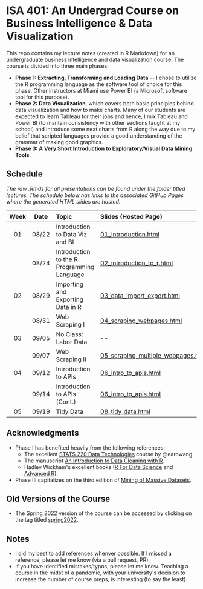 # ISA 401: An Undergrad Course on Business Intelligence & Data Visualization
This repo contains my lecture notes (created in R Markdown) for an undergraduate business intelligence and data visualization course. The course is divided into three main phases:  
  - **Phase 1: Extracting, Transforming and Loading Data** -- I chose to utilize the R programming language as the software tool of choice for this phase. Other instructors at Miami use Power BI (a Microsoft software tool for this purpose).  
  - **Phase 2: Data Visualization**, which covers both basic principles behind data visualization and how to make charts. Many of our students are expected to learn Tableau for their jobs and hence, I mix Tableau and Power BI (to mantain consistency with other sections taught at my school) and introduce some neat charts from R along the way due to my belief that scripted languages provide a good understanding of the grammar of making good graphics.  
  - **Phase 3: A Very Short Introduction to Exploratory/Visual Data Mining Tools**.

## Schedule

*The raw .Rmds for all presentations can be found under the folder titled lectures. The schedule below has links to the associated GitHub Pages where the generated HTML slides are hosted.*

| Week          | Date        | Topic                                  | Slides (Hosted Page) | Slides (PDF) | Slides (PPTX)
| :---:        |    :----:   |          :---                           | :---                 | :---         | :--  |
| 01           |    08/22     | Introduction to Data Viz and BI        | [01_Introduction.html](https://fmegahed.github.io/isa401/fall2022/class01/01_Introduction.html) | [01_Introduction.pdf](https://github.com/fmegahed/isa401/raw/main/pdfs/01_Introduction.pdf) | [01_Introduction.pptx](https://github.com/fmegahed/isa401/raw/main/ppts/01_introduction.pptx) |
|           |    08/24     | Introduction to the R Programming Language      | [02_introduction_to_r.html](https://fmegahed.github.io/isa401/fall2022/class02/02_introduction_to_r.html) | [02_introduction_to_r.pdf](https://github.com/fmegahed/isa401/raw/main/pdfs/02_introduction_to_r.pdf) | [02_introduction_to_r.pptx](https://github.com/fmegahed/isa401/raw/main/ppts/02_introduction_to_r.pptx) |
|   02        |    08/29     | Importing and Exporting Data in R      | [03_data_import_export.html](https://fmegahed.github.io/isa401/fall2022/class03/03_data_import_export.html) | [03_data_import_export.pdf](https://github.com/fmegahed/isa401/raw/main/pdfs/03_data_import_export.pdf) | [03_data_import_export.pptx](https://github.com/fmegahed/isa401/raw/main/ppts/03_data_import_export.pptx) |
|           |    08/31     | Web Scraping I      | [04_scraping_webpages.html](https://fmegahed.github.io/isa401/fall2022/class04/04_scraping_webpages.html) | [04_scraping_webpages.pdf](https://github.com/fmegahed/isa401/raw/main/pdfs/04_scraping_webpages.pdf) | [04_scraping_webpages.pptx](https://github.com/fmegahed/isa401/raw/main/ppts/04_scraping_webpages.pptx) |
|   03        |    09/05     | No Class: Labor Data      | -- | -- | -- |
|           |    09/07     | Web Scraping II      | [05_scraping_multiple_webpages.html](https://fmegahed.github.io/isa401/fall2022/class05/05_scraping_multiple_webpages.html) | [05_scraping_multiple_webpages.pdf](https://github.com/fmegahed/isa401/raw/main/pdfs/05_scraping_multiple_webpages.pdf) | [05_scraping_multiple_webpages.pptx](https://github.com/fmegahed/isa401/raw/main/ppts/05_scraping_multiple_webpages.pptx) |
|   04        |    09/12     | Introduction to APIs     | [06_intro_to_apis.html](https://fmegahed.github.io/isa401/fall2022/class06/06_intro_to_apis.html) | [06_intro_to_apis.pdf](https://github.com/fmegahed/isa401/raw/main/pdfs/06_intro_to_apis.pdf) | [06_intro_to_apis.pptx](https://github.com/fmegahed/isa401/raw/main/ppts/06_intro_to_apis.pptx) |
|           |    09/14     | Introduction to APIs (Cont.)     | [06_intro_to_apis.html](https://fmegahed.github.io/isa401/fall2022/class06/06_intro_to_apis.html) | [06_intro_to_apis.pdf](https://github.com/fmegahed/isa401/raw/main/pdfs/06_intro_to_apis.pdf) | [06_intro_to_apis.pptx](https://github.com/fmegahed/isa401/raw/main/ppts/06_intro_to_apis.pptx) |
|    05       |    09/19     | Tidy Data     | [08_tidy_data.html](https://fmegahed.github.io/isa401/fall2022/class08/08_tidy_data.html) | [08_tidy_data.pdf](https://github.com/fmegahed/isa401/raw/main/pdfs/08_tidy_data.pdf) | [08_tidy_data.pptx](https://github.com/fmegahed/isa401/raw/main/ppts/08_tidy_data.pptx) |

## Acknowledgments
 * Phase I has benefited heavily from the following references:   
     + The excellent  [STATS 220 Data Technologies](https://stats220.earo.me/) course by @earowang.  
     + The manuscript [An Introduction to Data Cleaning with R](https://cran.r-project.org/doc/contrib/de_Jonge+van_der_Loo-Introduction_to_data_cleaning_with_R.pdf).  
     + Hadley Wickham's excellent books ([R For Data Science](https://r4ds.had.co.nz/) and [Advanced R](https://adv-r.hadley.nz/)).
* Phase III capitalizes on the third edition of [Mining of Massive Datasets](http://www.mmds.org/).  



## Old Versions of the Course 

* The Spring 2022 version of the course can be accessed by clicking on the tag titled [spring2022](https://github.com/fmegahed/isa401/releases/tag/spring2022).

## Notes
 * I did my best to add references whenver possible. If I missed a reference, please let me know (via a pull request, PR).
 * If you have identified mistakes/typos, please let me know. Teaching a course in the midst of a pandemic, with your university's decision to increase the number of course preps, is interesting (to say the least).  
